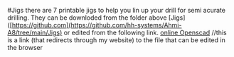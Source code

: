 #Jigs
there are 7 printable jigs to help you lin up your drill for semi acurate drilling. They can be downloded from the folder above [Jigs]([https://github.com](https://github.com/hh-systems/Ahmi-A8/tree/main/Jigs) or edited from the following link.
[online Openscad](https://theherrerahomestead.farm/go/ahmi-jigs) //this is a link (that redirects through my website) to the file that can be edited in the browser

